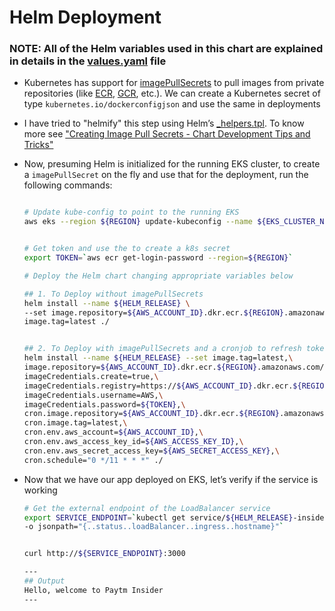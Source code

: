 # Helm Deployment

### NOTE: All of the Helm variables used in this chart are explained in details in the [values.yaml](./values.yaml) file

* Kubernetes has support for [imagePullSecrets](https://kubernetes.io/docs/tasks/configure-pod-container/pull-image-private-registry/) to pull images from private repositories (like [ECR](https://aws.amazon.com/ecr/), [GCR](https://cloud.google.com/container-registry), etc.). We can create a Kubernetes secret of type `kubernetes.io/dockerconfigjson` and use the same in deployments

* I have tried to "helmify" this step using Helm’s [_helpers.tpl](./templates/_helpers.tpl#L58). To know more see ["Creating Image Pull Secrets - Chart Development Tips and Tricks"](https://helm.sh/docs/howto/charts_tips_and_tricks/)

* Now, presuming Helm is initialized for the running EKS cluster, to create a `imagePullSecret` on the fly and use that for the deployment, run the following commands:

    ```sh

    # Update kube-config to point to the running EKS
    aws eks --region ${REGION} update-kubeconfig --name ${EKS_CLUSTER_NAME}


    # Get token and use the to create a k8s secret
    export TOKEN=`aws ecr get-login-password --region=${REGION}`

    # Deploy the Helm chart changing appropriate variables below

    ## 1. To Deploy without imagePullSecrets
    helm install --name ${HELM_RELEASE} \
    --set image.repository=${AWS_ACCOUNT_ID}.dkr.ecr.${REGION}.amazonaws.com/${NODEJS_REPOSITORY},\
    image.tag=latest ./


    ## 2. To Deploy with imagePullSecrets and a cronjob to refresh token in every 11 hours
    helm install --name ${HELM_RELEASE} --set image.tag=latest,\
    image.repository=${AWS_ACCOUNT_ID}.dkr.ecr.${REGION}.amazonaws.com/${NODEJS_REPOSITORY},\
    imageCredentials.create=true,\
    imageCredentials.registry=https://${AWS_ACCOUNT_ID}.dkr.ecr.${REGION}.amazonaws.com,\
    imageCredentials.username=AWS,\
    imageCredentials.password=${TOKEN},\
    cron.image.repository=${AWS_ACCOUNT_ID}.dkr.ecr.${REGION}.amazonaws.com/${CRON_REPOSITORY},\
    cron.image.tag=latest,\
    cron.env.aws_account=${AWS_ACCOUNT_ID},\
    cron.env.aws_access_key_id=${AWS_ACCESS_KEY_ID},\
    cron.env.aws_secret_access_key=${AWS_SECRET_ACCESS_KEY},\
    cron.schedule="0 */11 * * *" ./
    ```

* Now that we have our app deployed on EKS, let’s verify if the service is working

    ```sh
    # Get the external endpoint of the LoadBalancer service
    export SERVICE_ENDPOINT=`kubectl get service/${HELM_RELEASE}-insider \
    -o jsonpath="{..status..loadBalancer..ingress..hostname}"`


    curl http://${SERVICE_ENDPOINT}:3000

    ---
    ## Output
    Hello, welcome to Paytm Insider
    ---
    ```
